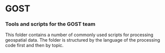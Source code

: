 # GOST
### Tools and scripts for the GOST team
This folder contains a number of commonly used scripts for processing geospatial data. The folder is structured by the language of the processing code first and then by topic. 
